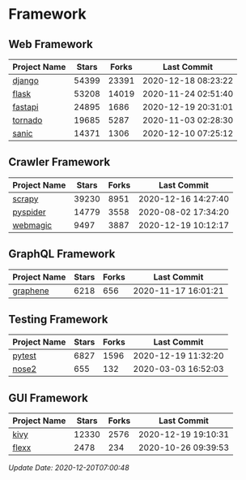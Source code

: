 # Framework

## Web Framework
| Project Name | Stars | Forks | Last Commit |
| ------------ | ----- | ----- | ----------- |
| [django](https://github.com/django/django) | 54399 | 23391 | 2020-12-18 08:23:22 |
| [flask](https://github.com/pallets/flask) | 53208 | 14019 | 2020-11-24 02:51:40 |
| [fastapi](https://github.com/tiangolo/fastapi) | 24895 | 1686 | 2020-12-19 20:31:01 |
| [tornado](https://github.com/tornadoweb/tornado) | 19685 | 5287 | 2020-11-03 02:28:30 |
| [sanic](https://github.com/huge-success/sanic) | 14371 | 1306 | 2020-12-10 07:25:12 |

## Crawler Framework
| Project Name | Stars | Forks | Last Commit |
| ------------ | ----- | ----- | ----------- |
| [scrapy](https://github.com/scrapy/scrapy) | 39230 | 8951 | 2020-12-16 14:27:40 |
| [pyspider](https://github.com/binux/pyspider) | 14779 | 3558 | 2020-08-02 17:34:20 |
| [webmagic](https://github.com/code4craft/webmagic) | 9497 | 3887 | 2020-12-19 10:12:17 |

## GraphQL Framework
| Project Name | Stars | Forks | Last Commit |
| ------------ | ----- | ----- | ----------- |
| [graphene](https://github.com/graphql-python/graphene) | 6218 | 656 | 2020-11-17 16:01:21 |

## Testing Framework
| Project Name | Stars | Forks | Last Commit |
| ------------ | ----- | ----- | ----------- |
| [pytest](https://github.com/pytest-dev/pytest) | 6827 | 1596 | 2020-12-19 11:32:20 |
| [nose2](https://github.com/nose-devs/nose2) | 655 | 132 | 2020-03-03 16:52:03 |

## GUI Framework
| Project Name | Stars | Forks | Last Commit |
| ------------ | ----- | ----- | ----------- |
| [kivy](https://github.com/kivy/kivy) | 12330 | 2576 | 2020-12-19 19:10:31 |
| [flexx](https://github.com/flexxui/flexx) | 2478 | 234 | 2020-10-26 09:39:53 |

*Update Date: 2020-12-20T07:00:48*